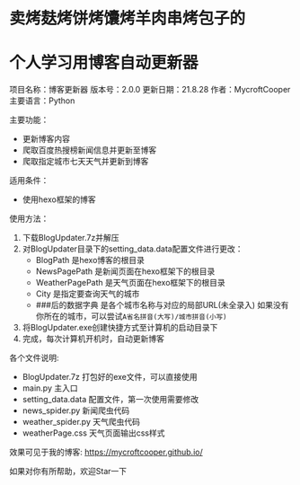 # 卖烤麸烤饼烤馕烤羊肉串烤包子的

# 个人学习用博客自动更新器

项目名称：博客更新器
版本号：2.0.0
更新日期：21.8.28
作者：MycroftCooper
主要语言：Python

主要功能：

- 更新博客内容
- 爬取百度热搜榜新闻信息并更新至博客
- 爬取指定城市七天天气并更新到博客

适用条件：

- 使用hexo框架的博客

使用方法：

1. 下载BlogUpdater.7z并解压
2. 对BlogUpdater目录下的setting_data.data配置文件进行更改：
   - BlogPath
     是hexo博客的根目录
   - NewsPagePath
     是新闻页面在hexo框架下的根目录
   - WeatherPagePath
     是天气页面在hexo框架下的根目录
   - City
     是指定要查询天气的城市
   - ###后的数据字典
     是各个城市名称与对应的局部URL(未全录入)
     如果没有你所在的城市，可以尝试`A省名拼音(大写)/城市拼音(小写)`
3. 将BlogUpdater.exe创建快捷方式至计算机的启动目录下
4. 完成，每次计算机开机时，自动更新博客

各个文件说明:
- BlogUpdater.7z 打包好的exe文件，可以直接使用
- main.py 主入口
- setting_data.data 配置文件，第一次使用需要修改
- news_spider.py 新闻爬虫代码
- weather_spider.py 天气爬虫代码
- weatherPage.css 天气页面输出css样式

效果可见于我的博客: https://mycroftcooper.github.io/

如果对你有所帮助，欢迎Star一下

